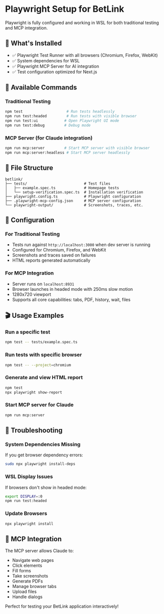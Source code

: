# Playwright Setup for BetLink

Playwright is fully configured and working in WSL for both traditional testing and MCP integration.

## 🎯 What's Installed

- ✅ Playwright Test Runner with all browsers (Chromium, Firefox, WebKit)
- ✅ System dependencies for WSL
- ✅ Playwright MCP Server for AI integration
- ✅ Test configuration optimized for Next.js

## 🚀 Available Commands

### Traditional Testing
```bash
npm test                    # Run tests headlessly
npm run test:headed         # Run tests with visible browser
npm run test:ui            # Open Playwright UI mode  
npm run test:debug         # Debug mode
```

### MCP Server (for Claude integration)
```bash
npm run mcp:server         # Start MCP server with visible browser
npm run mcp:server:headless # Start MCP server headlessly
```

## 📁 File Structure

```
betlink/
├── tests/                          # Test files
│   ├── example.spec.ts             # Homepage tests
│   └── setup-verification.spec.ts  # Installation verification
├── playwright.config.ts            # Playwright configuration
├── .playwright-mcp-config.json     # MCP server configuration
└── playwright-output/              # Screenshots, traces, etc.
```

## 🔧 Configuration

### For Traditional Testing
- Tests run against `http://localhost:3000` when dev server is running
- Configured for Chromium, Firefox, and WebKit
- Screenshots and traces saved on failures
- HTML reports generated automatically

### For MCP Integration  
- Server runs on `localhost:8931`
- Browser launches in headed mode with 250ms slow motion
- 1280x720 viewport
- Supports all core capabilities: tabs, PDF, history, wait, files

## 🎬 Usage Examples

### Run a specific test
```bash
npm test -- tests/example.spec.ts
```

### Run tests with specific browser
```bash
npm test -- --project=chromium
```

### Generate and view HTML report
```bash
npm test
npx playwright show-report
```

### Start MCP server for Claude
```bash
npm run mcp:server
```

## 🐛 Troubleshooting

### System Dependencies Missing
If you get browser dependency errors:
```bash
sudo npx playwright install-deps
```

### WSL Display Issues
If browsers don't show in headed mode:
```bash
export DISPLAY=:0
npm run test:headed
```

### Update Browsers
```bash
npx playwright install
```

## 🤖 MCP Integration

The MCP server allows Claude to:
- Navigate web pages
- Click elements  
- Fill forms
- Take screenshots
- Generate PDFs
- Manage browser tabs
- Upload files
- Handle dialogs

Perfect for testing your BetLink application interactively!